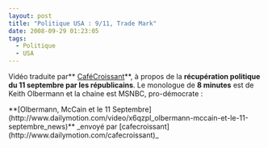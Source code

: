 ```yaml
---
layout: post
title: "Politique USA : 9/11, Trade Mark"
date: 2008-09-29 01:23:05
tags:
  - Politique
  - USA
---
```


Vidéo traduite par** [CaféCroissant](http://cafecroissant.fr/2008/bonne-nuit-et-bonne-chance/)**, à propos de la **récupération politique du 11 septembre par les républicains**. Le monologue de **8 minutes** est de Keith Olbermann et la chaine est MSNBC, pro-démocrate&nbsp;:
<div>
**[Olbermann, McCain et le 11 Septembre](http://www.dailymotion.com/video/x6qzpl_olbermann-mccain-et-le-11-septembre_news)**
_envoyé par [cafecroissant](http://www.dailymotion.com/cafecroissant)_</div>
